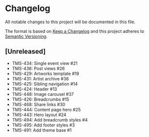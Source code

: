 # Changelog

All notable changes to this project will be documented in this file.

The format is based on [Keep a Changelog](http://keepachangelog.com/en/1.0.0/)
and this project adheres to [Semantic Versioning](http://semver.org/spec/v2.0.0.html).

## [Unreleased]

- TMS-434: Single event view #21
- TMS-436: Post views #26
- TMS-429: Artworks template #19
- TMS-431: Artist archive #38
- TMS-425: Sibling navigation #14
- TMS-424: Header #13
- TMS-448: Image carousel #37
- TMS-426: Breadcrumbs #15
- TMS-468: Share links #30
- TMS-444: Content page hero #25
- TMS-443: Hero layout #24
- TMS-494: Add breadcrumb styles #4
- TMS-495: Add footer styles #3
- TMS-491: Add theme base #1
